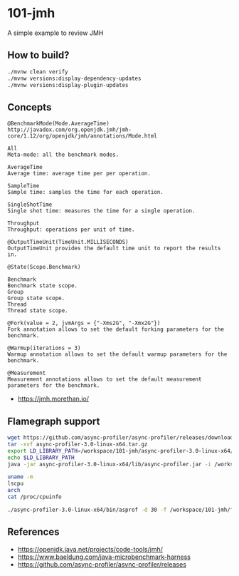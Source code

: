 # 101-jmh

A simple example to review JMH

## How to build?

```bash
./mvnw clean verify
./mvnw versions:display-dependency-updates
./mvnw versions:display-plugin-updates
```

## Concepts

```
@BenchmarkMode(Mode.AverageTime)
http://javadox.com/org.openjdk.jmh/jmh-core/1.12/org/openjdk/jmh/annotations/Mode.html

All
Meta-mode: all the benchmark modes.

AverageTime
Average time: average time per per operation.

SampleTime
Sample time: samples the time for each operation.

SingleShotTime
Single shot time: measures the time for a single operation.

Throughput
Throughput: operations per unit of time.

@OutputTimeUnit(TimeUnit.MILLISECONDS)
OutputTimeUnit provides the default time unit to report the results in.

@State(Scope.Benchmark)

Benchmark
Benchmark state scope.
Group
Group state scope.
Thread
Thread state scope.

@Fork(value = 2, jvmArgs = {"-Xms2G", "-Xmx2G"})
Fork annotation allows to set the default forking parameters for the benchmark.

@Warmup(iterations = 3)
Warmup annotation allows to set the default warmup parameters for the benchmark.

@Measurement
Measurement annotations allows to set the default measurement parameters for the benchmark.

```

- https://jmh.morethan.io/

## Flamegraph support

```bash
wget https://github.com/async-profiler/async-profiler/releases/download/v3.0/async-profiler-3.0-linux-x64.tar.gz
tar -xvf async-profiler-3.0-linux-x64.tar.gz
export LD_LIBRARY_PATH=/workspace/101-jmh/async-profiler-3.0-linux-x64/lib/libasyncProfiler.so:$LD_LIBRARY_PATH
echo $LD_LIBRARY_PATH
java -jar async-profiler-3.0-linux-x64/lib/async-profiler.jar -i /workspace/101-jmh/jfr/org.jab.java.BenchmarkLoop.loopFor-AverageTime/profile.jfr -o flamegraph.html

uname -m
lscpu
arch
cat /proc/cpuinfo

./async-profiler-3.0-linux-x64/bin/asprof -d 30 -f /workspace/101-jmh/flamegraph.html 3709
```

## References

- https://openjdk.java.net/projects/code-tools/jmh/
- https://www.baeldung.com/java-microbenchmark-harness
- https://github.com/async-profiler/async-profiler/releases
